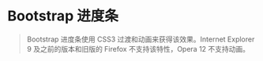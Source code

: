 # Bootstrap 进度条
> Bootstrap 进度条使用 CSS3 过渡和动画来获得该效果。Internet Explorer
9 及之前的版本和旧版的 Firefox 不支持该特性，Opera 12 不支持动画。

